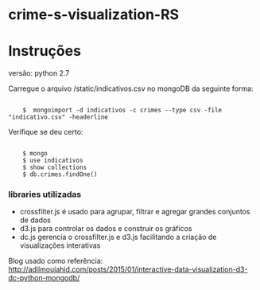 # crime-s-visualization-RS

# Instruções

versão: python 2.7

Carregue o arquivo /static/indicativos.csv no mongoDB da seguinte forma:

```{r, engine='bash', count_lines}

    $  mongoimport -d indicativos -c crimes --type csv -file "indicativo.csv" -headerline

```

Verifique se deu certo:

```{r, engine='bash', count_lines}

    $ mongo
    $ use indicativos
    $ show collections
    $ db.crimes.findOne()

```
### libraries utilizadas

- crossfilter.js é usado para agrupar, filtrar e agregar grandes conjuntos de dados
- d3.js para controlar os dados e construir os gráficos
- dc.js gerencia o crossfilter.js e d3.js facilitando a criação de visualizações interativas

Blog usado como referência: <http://adilmoujahid.com/posts/2015/01/interactive-data-visualization-d3-dc-python-mongodb/>
